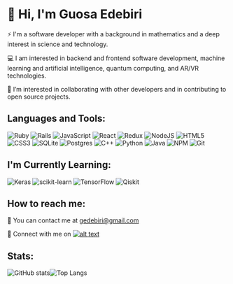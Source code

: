 
# :wave: Hi, I'm Guosa Edebiri

:zap: I'm a software developer with a background in mathematics and a deep interest in science and technology. 

:computer: I am interested in backend and frontend software development, machine learning and artificial intelligence, quantum computing, and AR/VR technologies.

:handshake: I’m interested in collaborating with other developers and in contributing to open source projects.

## Languages and Tools:
![Ruby](https://img.shields.io/badge/ruby-%23CC342D.svg?style=for-the-badge&logo=ruby&logoColor=white)
![Rails](https://img.shields.io/badge/rails-%23CC0000.svg?style=for-the-badge&logo=ruby-on-rails&logoColor=white)
![JavaScript](https://img.shields.io/badge/javascript-%23323330.svg?style=for-the-badge&logo=javascript&logoColor=%23F7DF1E)
![React](https://img.shields.io/badge/react-%2320232a.svg?style=for-the-badge&logo=react&logoColor=%2361DAFB)
![Redux](https://img.shields.io/badge/redux-%23593d88.svg?style=for-the-badge&logo=redux&logoColor=white)
![NodeJS](https://img.shields.io/badge/node.js-6DA55F?style=for-the-badge&logo=node.js&logoColor=white)
![HTML5](https://img.shields.io/badge/html5-%23E34F26.svg?style=for-the-badge&logo=html5&logoColor=white)
![CSS3](https://img.shields.io/badge/css3-%231572B6.svg?style=for-the-badge&logo=css3&logoColor=white)
![SQLite](https://img.shields.io/badge/sqlite-%2307405e.svg?style=for-the-badge&logo=sqlite&logoColor=white)
![Postgres](https://img.shields.io/badge/postgres-%23316192.svg?style=for-the-badge&logo=postgresql&logoColor=white)
![C++](https://img.shields.io/badge/c++-%2300599C.svg?style=for-the-badge&logo=c%2B%2B&logoColor=white)
![Python](https://img.shields.io/badge/python-3670A0?style=for-the-badge&logo=python&logoColor=ffdd54)
![Java](https://img.shields.io/badge/java-%23ED8B00.svg?style=for-the-badge&logo=java&logoColor=white)
![NPM](https://img.shields.io/badge/NPM-%23000000.svg?style=for-the-badge&logo=npm&logoColor=white)
![Git](https://img.shields.io/badge/git-%23F05033.svg?style=for-the-badge&logo=git&logoColor=white)

## I'm Currently Learning:

![Keras](https://img.shields.io/badge/Keras-%23D00000.svg?style=for-the-badge&logo=Keras&logoColor=white)
![scikit-learn](https://img.shields.io/badge/scikit--learn-%23F7931E.svg?style=for-the-badge&logo=scikit-learn&logoColor=white)
![TensorFlow](https://img.shields.io/badge/TensorFlow-%23FF6F00.svg?style=for-the-badge&logo=TensorFlow&logoColor=white)
![Qiskit](https://img.shields.io/badge/Qiskit-%236929C4.svg?style=for-the-badge&logo=Qiskit&logoColor=white)

## How to reach me:

:email: You can contact me at gedebiri@gmail.com

:high_brightness: Connect with me on  <a href="https://www.linkedin.com/in/guosa-edebiri/"> ![alt text](https://img.shields.io/badge/-LinkedIn-0e76a8?style=plastic&logo=linkedIn)</a>


## Stats:

![GitHub stats](https://github-readme-stats.vercel.app/api?username=GuosaE&show_icons=true&theme=vue&hide=stars&count_private=true)![Top Langs](https://github-readme-stats.vercel.app/api/top-langs/?username=GuosaE&theme=vue&layout=compact)

<!---
GuosaE/GuosaE is a ✨ special ✨ repository because its `README.md` (this file) appears on your GitHub profile.
You can click the Preview link to take a look at your changes.
--->
